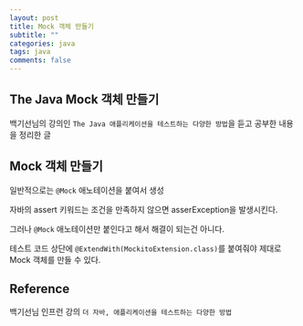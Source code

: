 ```yaml
---
layout: post
title: Mock 객체 만들기
subtitle: ""
categories: java
tags: java
comments: false
---
```


## The Java Mock 객체 만들기

백기선님의 강의인 `The Java 애플리케이션을 테스트하는 다양한 방법`을 듣고 공부한 내용을 정리한 글

## Mock 객체 만들기

일반적으로는 `@Mock` 애노테이션을 붙여서 생성

자바의 assert 키워드는 조건을 만족하지 않으면 asserException을 발생시킨다.

그러나 `@Mock` 애노테이션만 붙인다고 해서 해결이 되는건 아니다.

테스트 코드 상단에 `@ExtendWith(MockitoExtension.class)`를 붙여줘야 제대로 Mock 객체를 만들 수 있다.

## Reference

백기선님 인프런 강의 `더 자바, 애플리케이션을 테스트하는 다양한 방법`
